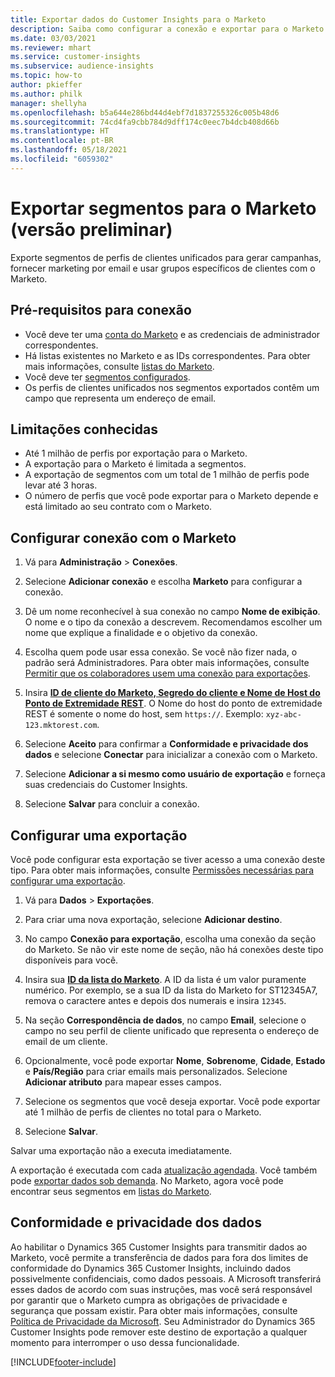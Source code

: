 ```yaml
---
title: Exportar dados do Customer Insights para o Marketo
description: Saiba como configurar a conexão e exportar para o Marketo.
ms.date: 03/03/2021
ms.reviewer: mhart
ms.service: customer-insights
ms.subservice: audience-insights
ms.topic: how-to
author: pkieffer
ms.author: philk
manager: shellyha
ms.openlocfilehash: b5a644e286bd44d4ebf7d1837255326c005b48d6
ms.sourcegitcommit: 74cd4fa9cbb784d9dff174c0eec7b4dcb408d66b
ms.translationtype: HT
ms.contentlocale: pt-BR
ms.lasthandoff: 05/18/2021
ms.locfileid: "6059302"
---
```

# <a name="export-segments-to-marketo-preview"></a>Exportar segmentos para o Marketo (versão preliminar)

Exporte segmentos de perfis de clientes unificados para gerar campanhas, fornecer marketing por email e usar grupos específicos de clientes com o Marketo.

## <a name="prerequisites-for-connection"></a>Pré-requisitos para conexão

-   Você deve ter uma [conta do Marketo](https://login.marketo.com/) e as credenciais de administrador correspondentes.
-   Há listas existentes no Marketo e as IDs correspondentes. Para obter mais informações, consulte [listas do Marketo](https://docs.marketo.com/display/public/DOCS/Understanding+Static+Lists).
-   Você deve ter [segmentos configurados](segments.md).
-   Os perfis de clientes unificados nos segmentos exportados contêm um campo que representa um endereço de email.

## <a name="known-limitations"></a>Limitações conhecidas

- Até 1 milhão de perfis por exportação para o Marketo.
- A exportação para o Marketo é limitada a segmentos.
- A exportação de segmentos com um total de 1 milhão de perfis pode levar até 3 horas. 
- O número de perfis que você pode exportar para o Marketo depende e está limitado ao seu contrato com o Marketo.

## <a name="set-up-connection-to-marketo"></a>Configurar conexão com o Marketo

1. Vá para **Administração** > **Conexões**.

1. Selecione **Adicionar conexão** e escolha **Marketo** para configurar a conexão.

1. Dê um nome reconhecível à sua conexão no campo **Nome de exibição**. O nome e o tipo da conexão a descrevem. Recomendamos escolher um nome que explique a finalidade e o objetivo da conexão.

1. Escolha quem pode usar essa conexão. Se você não fizer nada, o padrão será Administradores. Para obter mais informações, consulte [Permitir que os colaboradores usem uma conexão para exportações](connections.md#allow-contributors-to-use-a-connection-for-exports).

1. Insira **[ID de cliente do Marketo, Segredo do cliente e Nome de Host do Ponto de Extremidade REST](https://developers.marketo.com/rest-api/authentication/)**. O Nome do host do ponto de extremidade REST é somente o nome do host, sem `https://`. Exemplo: `xyz-abc-123.mktorest.com`. 

1. Selecione **Aceito** para confirmar a **Conformidade e privacidade dos dados** e selecione **Conectar** para inicializar a conexão com o Marketo.

1. Selecione **Adicionar a si mesmo como usuário de exportação** e forneça suas credenciais do Customer Insights.

1. Selecione **Salvar** para concluir a conexão.

## <a name="configure-an-export"></a>Configurar uma exportação

Você pode configurar esta exportação se tiver acesso a uma conexão deste tipo. Para obter mais informações, consulte [Permissões necessárias para configurar uma exportação](export-destinations.md#set-up-a-new-export).

1. Vá para **Dados** > **Exportações**.

1. Para criar uma nova exportação, selecione **Adicionar destino**.

1. No campo **Conexão para exportação**, escolha uma conexão da seção do Marketo. Se não vir este nome de seção, não há conexões deste tipo disponíveis para você.

1. Insira sua **[ID da lista do Marketo](https://docs.marketo.com/display/public/DOCS/Understanding+Static+Lists)**. A ID da lista é um valor puramente numérico. Por exemplo, se a sua ID da lista do Marketo for ST12345A7, remova o caractere antes e depois dos numerais e insira `12345`. 

1. Na seção **Correspondência de dados**, no campo **Email**, selecione o campo no seu perfil de cliente unificado que representa o endereço de email de um cliente. 

1. Opcionalmente, você pode exportar **Nome**, **Sobrenome**, **Cidade**, **Estado** e **País/Região** para criar emails mais personalizados. Selecione **Adicionar atributo** para mapear esses campos.

1. Selecione os segmentos que você deseja exportar. Você pode exportar até 1 milhão de perfis de clientes no total para o Marketo.

1. Selecione **Salvar**.

Salvar uma exportação não a executa imediatamente.

A exportação é executada com cada [atualização agendada](system.md#schedule-tab). Você também pode [exportar dados sob demanda](export-destinations.md#run-exports-on-demand). No Marketo, agora você pode encontrar seus segmentos em [listas do Marketo](https://docs.marketo.com/display/public/DOCS/Understanding+Static+Lists).


## <a name="data-privacy-and-compliance"></a>Conformidade e privacidade dos dados

Ao habilitar o Dynamics 365 Customer Insights para transmitir dados ao Marketo, você permite a transferência de dados para fora dos limites de conformidade do Dynamics 365 Customer Insights, incluindo dados possivelmente confidenciais, como dados pessoais. A Microsoft transferirá esses dados de acordo com suas instruções, mas você será responsável por garantir que o Marketo cumpra as obrigações de privacidade e segurança que possam existir. Para obter mais informações, consulte [Política de Privacidade da Microsoft](https://go.microsoft.com/fwlink/?linkid=396732).
Seu Administrador do Dynamics 365 Customer Insights pode remover este destino de exportação a qualquer momento para interromper o uso dessa funcionalidade.


[!INCLUDE[footer-include](../includes/footer-banner.md)]
